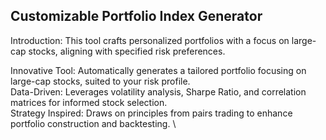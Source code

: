 ## Customizable Portfolio Index Generator
Introduction:
This tool crafts personalized portfolios with a focus on large-cap stocks, aligning with specified risk preferences. 

  
   


Innovative Tool: Automatically generates a tailored portfolio focusing on large-cap stocks, suited to your risk profile.  \
Data-Driven: Leverages volatility analysis, Sharpe Ratio, and correlation matrices for informed stock selection. \
Strategy Inspired: Draws on principles from pairs trading to enhance portfolio construction and backtesting. \
